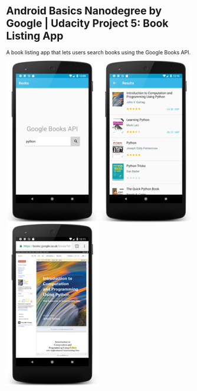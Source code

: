 # Android Basics Nanodegree by Google | Udacity Project 5: Book Listing App
A book listing app that lets users search books using the Google Books API. 

<img src="screenshot-book-listing1.png" width="250"/> <img src="screenshot-book-listing2.png" width="250"/> <img src="screenshot-book-listing3.png" width="250"/>
